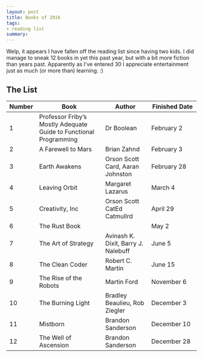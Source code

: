 ```yaml
---
layout: post
title: Books of 2016
tags:
- reading list
summary:
---
```


Welp, it appears I have fallen off the reading list since having two kids. I did
manage to sneak 12 books in yet this past year, but with a bit more fiction than
years past. Apparently as I’ve entered 30 I appreciate entertainment just as
much (or more than) learning. :)

## The List

<table class="numbered">
  <thead>
    <tr>
      <th scope="col"><span class="visuallyhidden">Number</span></th>
      <th scope="col">Book</th>
      <th scope="col">Author</th>
      <th scope="col" style="width:7em">Finished Date</th>
    </tr>
  </thead>
  <tbody>
    <tr>
      <td>1</td>
      <td>Professor Friby’s Mostly Adequate Guide to Functional Programming</td>
      <td>Dr Boolean</td>
      <td>February 2</td>
    </tr>
    <tr>
      <td>2</td>
      <td>A Farewell to Mars</td>
      <td>Brian Zahnd</td>
      <td>February 3</td>
    </tr>
    <tr>
      <td>3</td>
      <td>Earth Awakens</td>
      <td>Orson Scott Card, Aaran Johnston</td>
      <td>February 28</td>
    </tr>
    <tr>
      <td>4</td>
      <td>Leaving Orbit</td>
      <td>Margaret Lazarus</td>
      <td>March 4</td>
    </tr>
    <tr>
      <td>5</td>
      <td>Creativity, Inc</td>
      <td>Orson Scott CatEd Catmullrd</td>
      <td>April 29</td>
    </tr>
    <tr>
      <td>6</td>
      <td>The Rust Book</td>
      <td></td>
      <td>May 2</td>
    </tr>
    <tr>
      <td>7</td>
      <td>The Art of Strategy</td>
      <td>Avinash K. Dixit, Barry J. Nalebuff</td>
      <td>June 5</td>
    </tr>
    <tr>
      <td>8</td>
      <td>The Clean Coder</td>
      <td>Robert C. Martin</td>
      <td>June 15</td>
    </tr>
    <tr>
      <td>9</td>
      <td>The Rise of the Robots</td>
      <td>Martin Ford</td>
      <td>November 6</td>
    </tr>
    <tr>
      <td>10</td>
      <td>The Burning Light</td>
      <td>Bradley Beaulieu, Rob Ziegler</td>
      <td>December 3</td>
    </tr>
    <tr>
      <td>11</td>
      <td>Mistborn</td>
      <td>Brandon Sanderson</td>
      <td>December 10</td>
    </tr>
    <tr>
      <td>12</td>
      <td>The Well of Ascension</td>
      <td>Brandon Sanderson</td>
      <td>December 28</td>
    </tr>
  </tbody>
</table>

